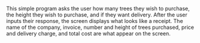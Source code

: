 This simple program asks the user how many trees they wish to purchase, the height they wish to purchase, and if they want delivery. After the user inputs their response, the screen displays
what looks like a receipt. The name of the company, invoice, number and height of trees purchased, price and delivery charge, and total cost are what appear on the screen.
